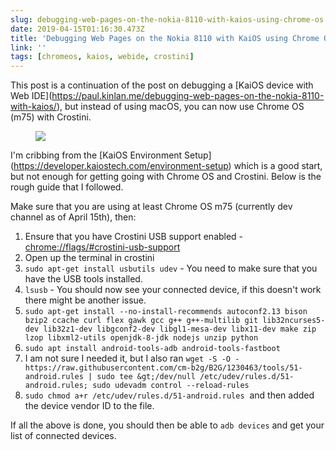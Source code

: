 ```yaml
---
slug: debugging-web-pages-on-the-nokia-8110-with-kaios-using-chrome-os
date: 2019-04-15T01:16:30.473Z
title: 'Debugging Web Pages on the Nokia 8110 with KaiOS using Chrome OS'
link: ''
tags: [chromeos, kaios, webide, crostini]
---
```

This post is a continuation of the post on debugging a [KaiOS device with Web IDE](<a href="https://paul.kinlan.me/debugging-web-pages-on-the-nokia-8110-with-kaios/">https://paul.kinlan.me/debugging-web-pages-on-the-nokia-8110-with-kaios/</a>), but instead of using macOS, you can now use Chrome OS (m75) with Crostini.

<figure><img src="/images/2019-04-15-debugging-web-pages-on-the-nokia-8110-with-kaios-using-chrome-os-1.jpeg"></figure>

I'm cribbing from the [KaiOS Environment Setup](<a href="https://developer.kaiostech.com/environment-setup">https://developer.kaiostech.com/environment-setup</a>) which is a good start, but not enough for getting going with Chrome OS and Crostini. Below is the rough guide that I followed.

Make sure that you are using at least Chrome OS m75 (currently dev channel as of April 15th), then:

1. Ensure that you have Crostini USB support enabled - <a href="chrome://flags/#crostini-usb-support">chrome://flags/#crostini-usb-support</a>
1. Open up the terminal in crostini
1. `sudo apt-get install usbutils udev` - You need to make sure that you have the USB tools installed.
1. `lsusb` - You should now see your connected device, if this doesn't work there might be another issue.
1. `sudo apt-get install --no-install-recommends autoconf2.13 bison bzip2 ccache curl flex gawk gcc g++ g++-multilib git lib32ncurses5-dev lib32z1-dev libgconf2-dev libgl1-mesa-dev libx11-dev make zip lzop libxml2-utils openjdk-8-jdk nodejs unzip python`
1. `sudo apt install android-tools-adb android-tools-fastboot`
1. I am not sure I needed it, but I also ran `wget -S -O - https://raw.githubusercontent.com/cm-b2g/B2G/1230463/tools/51-android.rules | sudo tee &gt;/dev/null /etc/udev/rules.d/51-android.rules; sudo udevadm control --reload-rules`
1. `sudo chmod a+r /etc/udev/rules.d/51-android.rules`&nbsp; and then added the device vendor ID to the file.

If all the above is done, you should then be able to `adb devices` and get your list of connected devices.
